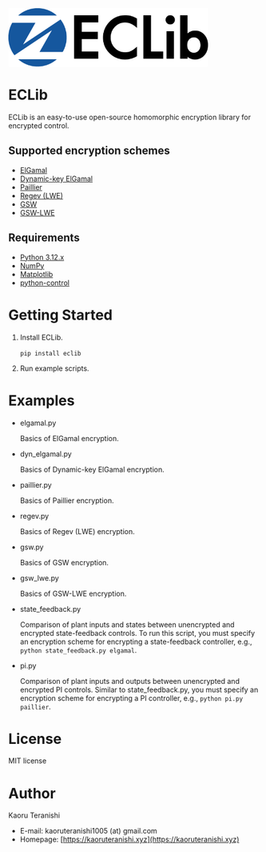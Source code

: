 <img src="https://github.com/KaoruTeranishi/EncryptedControl/blob/master/logo.png?raw=true" align="center" width="400" alt="header pic"/>

# ECLib

ECLib is an easy-to-use open-source homomorphic encryption library for encrypted control.

## Supported encryption schemes

- [ElGamal](https://en.wikipedia.org/wiki/ElGamal_encryption)
- [Dynamic-key ElGamal](https://arxiv.org/abs/2104.12436)
- [Paillier](https://en.wikipedia.org/wiki/Paillier_cryptosystem)
- [Regev (LWE)](https://en.wikipedia.org/wiki/Learning_with_errors)
- [GSW](https://eprint.iacr.org/2013/340)
- [GSW-LWE](https://eprint.iacr.org/2016/870)

## Requirements

- [Python 3.12.x](https://www.python.org/)
- [NumPy](https://numpy.org/doc/stable/index.html)
- [Matplotlib](https://matplotlib.org/)
- [python-control](https://python-control.readthedocs.io/en/0.10.0/)

# Getting Started

1. Install ECLib.

    `pip install eclib`

2. Run example scripts.

# Examples

- elgamal.py

    Basics of ElGamal encryption.

- dyn_elgamal.py

    Basics of Dynamic-key ElGamal encryption.

- paillier.py

    Basics of Paillier encryption.

- regev.py

    Basics of Regev (LWE) encryption.

- gsw.py

    Basics of GSW encryption.

- gsw_lwe.py

    Basics of GSW-LWE encryption.

- state_feedback.py

    Comparison of plant inputs and states between unencrypted and encrypted state-feedback controls.
    To run this script, you must specify an encryption scheme for encrypting a state-feedback controller, e.g., `python state_feedback.py elgamal`.

- pi.py

    Comparison of plant inputs and outputs between unencrypted and encrypted PI controls.
    Similar to state_feedback.py, you must specify an encryption scheme for encrypting a PI controller, e.g., `python pi.py paillier`.

# License

MIT license

# Author

Kaoru Teranishi
- E-mail: kaoruteranishi1005 (at) gmail.com
- Homepage: [https://kaoruteranishi.xyz](https://kaoruteranishi.xyz)

